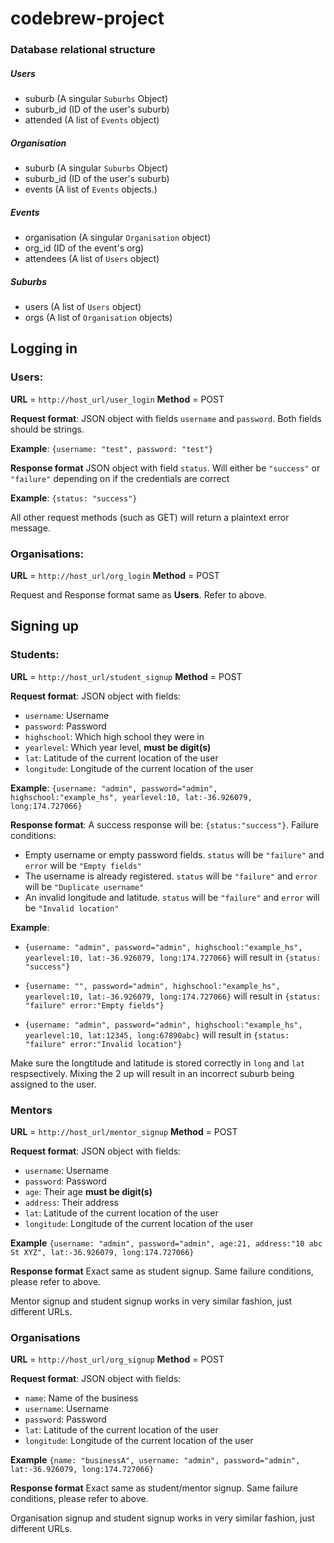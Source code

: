# codebrew-project

### Database relational structure

##### Users 

- suburb (A singular ```Suburbs``` Object)
- suburb_id (ID of the user's suburb)
- attended (A list of ```Events``` object)

##### Organisation

- suburb (A singular ```Suburbs``` Object)
- suburb_id (ID of the user's suburb)
- events (A list of ```Events``` objects.)

##### Events

- organisation (A singular ```Organisation``` object)
- org_id (ID of the event's org)
- attendees (A list of ```Users``` object)

##### Suburbs

- users (A list of ```Users``` object)
- orgs (A list of ```Organisation``` objects)

## Logging in

### Users: 

**URL** = ```http://host_url/user_login``` **Method** = POST

**Request format**: JSON object with fields ```username``` and ```password```. Both fields should be 
strings.

**Example**: ```{username: "test", password: "test"}```

**Response format** JSON object with field ```status```. Will either be ```"success"``` or
```"failure"``` depending on if the credentials are correct

**Example**: ```{status: "success"}```

All other request methods (such as GET) will return a plaintext error message.

### Organisations:

**URL** = ```http://host_url/org_login``` **Method** = POST

Request and Response format same as **Users**. Refer to above.

## Signing up

### Students:

**URL** = `http://host_url/student_signup` **Method** = POST

**Request format**: JSON object with fields:

- `username`: Username
- `password`: Password
- `highschool`: Which high school they were in
- `yearlevel`: Which year level, **must be digit(s)**
- `lat`: Latitude of the current location of the user
- `longitude`: Longitude of the current location of the user

**Example**: `{username: "admin", password="admin", highschool:"example_hs", yearlevel:10, lat:-36.926079, long:174.727066}`

**Response format**: A success response will be: `{status:"success"}`. Failure conditions:

- Empty username or empty password fields. `status` will be `"failure"` and `error` will be `"Empty fields"`
- The username is already registered. `status` will be `"failure"` and `error` will be `"Duplicate username"`
- An invalid longitude and latitude. `status` will be `"failure"` and `error` will be `"Invalid location"`

**Example**: 

- `{username: "admin", password="admin", highschool:"example_hs", yearlevel:10, lat:-36.926079, long:174.727066}`
will result in `{status: "success"}`
  
- `{username: "", password="admin", highschool:"example_hs", yearlevel:10, lat:-36.926079, long:174.727066}`
will result in `{status: "failure" error:"Empty fields"}`
  
- `{username: "admin", password="admin", highschool:"example_hs", yearlevel:10, lat:12345, long:67890abc}`
will result in `{status: "failure" error:"Invalid location"}`
  
Make sure the longtitude and latitude is stored correctly in `long` and `lat` respsectively. 
Mixing the 2 up will result in an incorrect suburb being assigned to the user.

### Mentors

**URL** = `http://host_url/mentor_signup` **Method** = POST

**Request format**: JSON object with fields:

- `username`: Username
- `password`: Password
- `age`: Their age **must be digit(s)**
- `address`: Their address
- `lat`: Latitude of the current location of the user
- `longitude`: Longitude of the current location of the user

**Example** `{username: "admin", password="admin", age:21, address:"10 abc St XYZ", lat:-36.926079, long:174.727066}`

**Response format** Exact same as student signup. Same failure conditions, please refer to above.

Mentor signup and student signup works in very similar fashion, just different URLs.

### Organisations

**URL** = `http://host_url/org_signup` **Method** = POST

**Request format**: JSON object with fields:

- `name`: Name of the business
- `username`: Username
- `password`: Password
- `lat`: Latitude of the current location of the user
- `longitude`: Longitude of the current location of the user

**Example** `{name: "businessA", username: "admin", password="admin", lat:-36.926079, long:174.727066}`

**Response format** Exact same as student/mentor signup. Same failure conditions, please refer to above.

Organisation signup and student signup works in very similar fashion, just different URLs.



